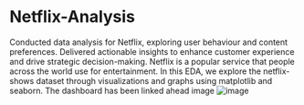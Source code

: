 # Netflix-Analysis
Conducted data analysis for Netflix, exploring user behaviour and content preferences. Delivered actionable insights to enhance customer experience and drive strategic decision-making. Netflix is a popular service that people across the world use for entertainment. In this EDA, we explore the netflix-shows dataset through visualizations and graphs using matplotlib and seaborn. The dashboard has been linked ahead image
![image](https://github.com/Ritisha007/Netflix-Analysis/assets/90398738/fce92888-7289-4c95-bad9-e8c64e6c90f9)
